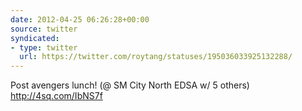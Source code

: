 ```yaml
---
date: 2012-04-25 06:26:28+00:00
source: twitter
syndicated:
- type: twitter
  url: https://twitter.com/roytang/statuses/195036033925132288/
---
```


Post avengers lunch! (@ SM City North EDSA w/ 5 others) http://4sq.com/IbNS7f